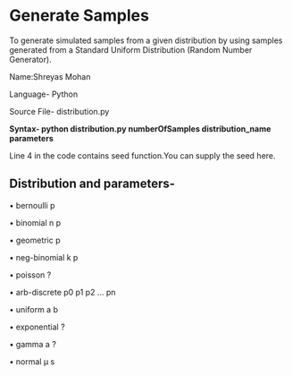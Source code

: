 # Generate Samples
To generate simulated samples from a given distribution by using samples generated from a Standard Uniform Distribution (Random Number Generator).

Name:Shreyas Mohan

Language- Python

Source File- distribution.py

**Syntax- python distribution.py numberOfSamples distribution_name parameters**

Line 4 in the code contains seed function.You can supply the seed here.

## Distribution and parameters-
• bernoulli p

• binomial n p

• geometric p

• neg-binomial k p

• poisson ?

• arb-discrete p0 p1 p2 … pn

• uniform a b

• exponential ?

• gamma a ?

• normal µ s

